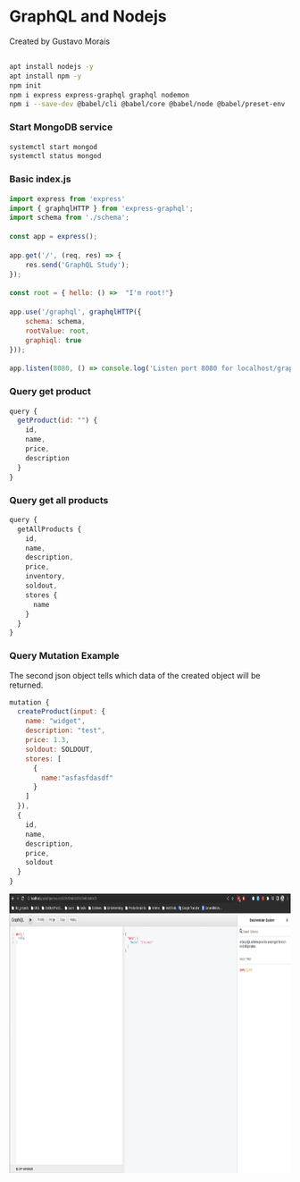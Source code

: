 # GraphQL and Nodejs

Created by Gustavo Morais

```sh
```

```sh
apt install nodejs -y
apt install npm -y
npm init
npm i express express-graphql graphql nodemon
npm i --save-dev @babel/cli @babel/core @babel/node @babel/preset-env
```

### Start MongoDB service
```sh
systemctl start mongod
systemctl status mongod
```

### Basic index.js
```js
import express from 'express'
import { graphqlHTTP } from 'express-graphql';
import schema from './schema';

const app = express();

app.get('/', (req, res) => {
    res.send('GraphQL Study');
});

const root = { hello: () =>  "I'm root!"}

app.use('/graphql', graphqlHTTP({
    schema: schema,
    rootValue: root,
    graphiql: true
}));

app.listen(8080, () => console.log('Listen port 8080 for localhost/graphql'));
```

### Query get product
```js
query {
  getProduct(id: "") {
    id,
    name,
    price,
    description
  }
}
```

### Query get all products
```js
query {
  getAllProducts {
    id,
    name,
    description,
    price,
    inventory,
    soldout,
    stores {
      name
    }
  }
}
```

### Query Mutation Example
The second json object tells which data of the created object will be returned.
```js
mutation {
  createProduct(input: {
    name: "widget",
    description: "test",
    price: 1.3,
    soldout: SOLDOUT,
    stores: [
      {
        name:"asfasfdasdf"
      }
    ]
  }),
  {
    id,
    name,
    description,
    price,
    soldout
  }
}
```

<img src="./public/imgs/graphiql.png" width="800" height="500">

